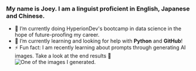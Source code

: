 ### My name is Joey.  I am a linguist proficient in English, Japanese and Chinese.

- 🔭 I’m currently doing HyperionDev's bootcamp in data science in the hope of future-proofing my career.
- 🌱 I’m currently learning and looking for help with **Python** and __GitHub__!
- ⚡ Fun fact: I am recently learning about prompts through generating AI images.
Take a look at the end results 👀
![One of the images I generated.](https://images-ng.pixai.art/images/orig/46c7dbe9-b114-44bd-8346-187885b24ee8)
